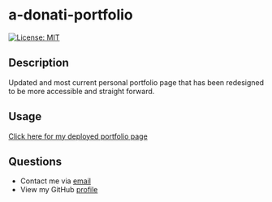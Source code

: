 # a-donati-portfolio

[![License: MIT](https://img.shields.io/badge/License-MIT-yellow.svg)](https://opensource.org/licenses/MIT)

## Description

Updated and most current personal portfolio page that has been redesigned to be more accessible and straight forward. 

## Usage

[Click here for my deployed portfolio page](https://a-donati.github.io/a-donati-portfolio/)

## Questions

- Contact me via [email](mailto:angeladonati93@gmail.com)
- View my GitHub [profile](http://www.github.com/a-donati)
